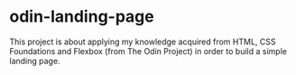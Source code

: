 # odin-landing-page
This project is about applying my knowledge acquired from HTML, CSS Foundations and Flexbox (from The Odin Project) in order to build a simple landing page.
